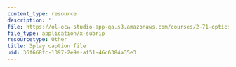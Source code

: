 ```yaml
---
content_type: resource
description: ''
file: https://ol-ocw-studio-app-qa.s3.amazonaws.com/courses/2-71-optics-spring-2009/36f668fc13972e9aaf5146c6384a35e3_roATER6-1yI.srt
file_type: application/x-subrip
resourcetype: Other
title: 3play caption file
uid: 36f668fc-1397-2e9a-af51-46c6384a35e3
---
```

